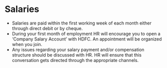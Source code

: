 # Salaries
- Salaries are paid within the first working week of each month either through direct debit or by cheque.
- During your first month of employment HR will encourage you to open a ‘Company Salary Account’ with HDFC. An appointment will be organized when you join.
- Any issues regarding your salary payment and/or compensation structure should be discussed with HR. HR will ensure that this conversation gets directed through the appropriate channels.
